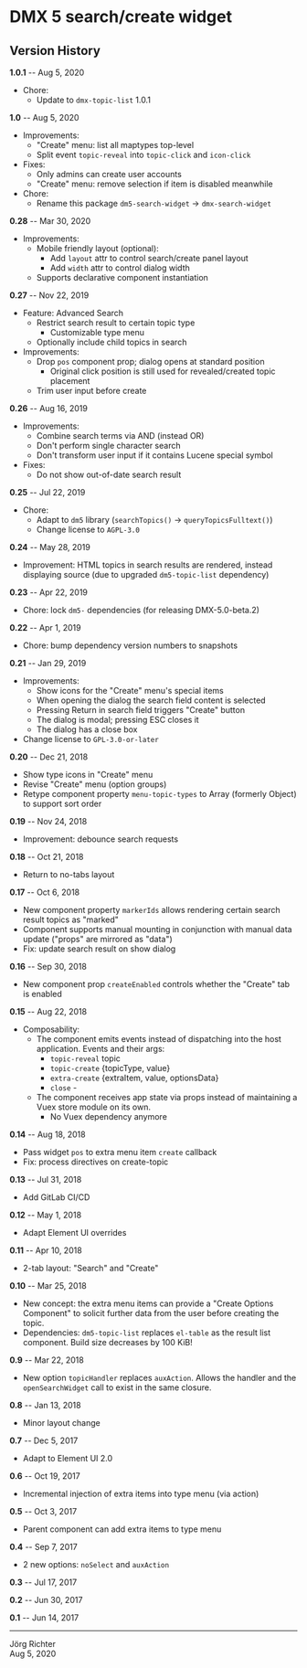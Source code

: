 # DMX 5 search/create widget

## Version History

**1.0.1** -- Aug 5, 2020

* Chore:
    * Update to `dmx-topic-list` 1.0.1

**1.0** -- Aug 5, 2020

* Improvements:
    * "Create" menu: list all maptypes top-level
    * Split event `topic-reveal` into `topic-click` and `icon-click`
* Fixes:
    * Only admins can create user accounts
    * "Create" menu: remove selection if item is disabled meanwhile
* Chore:
    * Rename this package `dm5-search-widget` -> `dmx-search-widget`

**0.28** -- Mar 30, 2020

* Improvements:
    * Mobile friendly layout (optional):
        * Add `layout` attr to control search/create panel layout
        * Add `width` attr to control dialog width
    * Supports declarative component instantiation

**0.27** -- Nov 22, 2019

* Feature: Advanced Search
    * Restrict search result to certain topic type
        * Customizable type menu
    * Optionally include child topics in search
* Improvements:
    * Drop `pos` component prop; dialog opens at standard position
        * Original click position is still used for revealed/created topic placement
    * Trim user input before create

**0.26** -- Aug 16, 2019

* Improvements:
    * Combine search terms via AND (instead OR)
    * Don't perform single character search
    * Don't transform user input if it contains Lucene special symbol
* Fixes:
    * Do not show out-of-date search result

**0.25** -- Jul 22, 2019

* Chore:
    * Adapt to `dm5` library (`searchTopics()` -> `queryTopicsFulltext()`)
    * Change license to `AGPL-3.0`

**0.24** -- May 28, 2019

* Improvement: HTML topics in search results are rendered, instead displaying source (due to upgraded `dm5-topic-list` dependency)

**0.23** -- Apr 22, 2019

* Chore: lock `dm5-` dependencies (for releasing DMX-5.0-beta.2)

**0.22** -- Apr 1, 2019

* Chore: bump dependency version numbers to snapshots

**0.21** -- Jan 29, 2019

* Improvements:
    * Show icons for the "Create" menu's special items
    * When opening the dialog the search field content is selected
    * Pressing Return in search field triggers "Create" button
    * The dialog is modal; pressing ESC closes it
    * The dialog has a close box
* Change license to `GPL-3.0-or-later`

**0.20** -- Dec 21, 2018

* Show type icons in "Create" menu
* Revise "Create" menu (option groups)
* Retype component property `menu-topic-types` to Array (formerly Object) to support sort order

**0.19** -- Nov 24, 2018

* Improvement: debounce search requests

**0.18** -- Oct 21, 2018

* Return to no-tabs layout

**0.17** -- Oct 6, 2018

* New component property `markerIds` allows rendering certain search result topics as "marked"
* Component supports manual mounting in conjunction with manual data update ("props" are mirrored as "data")
* Fix: update search result on show dialog

**0.16** -- Sep 30, 2018

* New component prop `createEnabled` controls whether the "Create" tab is enabled

**0.15** -- Aug 22, 2018

* Composability:
    * The component emits events instead of dispatching into the host application. Events and their args:
        * `topic-reveal`  topic
        * `topic-create`  {topicType, value}
        * `extra-create`  {extraItem, value, optionsData}
        * `close`         -
    * The component receives app state via props instead of maintaining a Vuex store module on its own.
        * No Vuex dependency anymore

**0.14** -- Aug 18, 2018

* Pass widget `pos` to extra menu item `create` callback
* Fix: process directives on create-topic

**0.13** -- Jul 31, 2018

* Add GitLab CI/CD

**0.12** -- May 1, 2018

* Adapt Element UI overrides

**0.11** -- Apr 10, 2018

* 2-tab layout: "Search" and "Create"

**0.10** -- Mar 25, 2018

* New concept: the extra menu items can provide a "Create Options Component" to solicit further data from the user before creating the topic.
* Dependencies: `dm5-topic-list` replaces `el-table` as the result list component. Build size decreases by 100 KiB!

**0.9** -- Mar 22, 2018

* New option `topicHandler` replaces `auxAction`. Allows the handler and the `openSearchWidget` call to exist in the same closure.

**0.8** -- Jan 13, 2018

* Minor layout change

**0.7** -- Dec 5, 2017

* Adapt to Element UI 2.0

**0.6** -- Oct 19, 2017

* Incremental injection of extra items into type menu (via action)

**0.5** -- Oct 3, 2017

* Parent component can add extra items to type menu

**0.4** -- Sep 7, 2017

* 2 new options: `noSelect` and `auxAction`

**0.3** -- Jul 17, 2017

**0.2** -- Jun 30, 2017

**0.1** -- Jun 14, 2017

------------
Jörg Richter  
Aug 5, 2020
